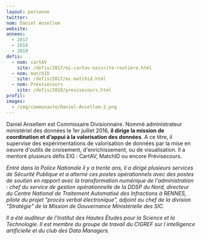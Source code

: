 ```yaml
---
layout: personne
twitter: 
nom: Daniel Ansellem
website:
annees: 
  - 2017
  - 2018
  - 2019
defis: 
  - nom: cartAV
    site: /defis/2017/mi-cartav-securite-routiere.html
  - nom: matchID
    site: /defis/2017/mi-matchid.html
  - nom: Prévisecours
    site: /defis/2018/previsecours.html
profil: 
images:
  - /img/communaute/Daniel-Ansellem-2.png
---
```


Daniel Ansellem est Commissaire Divisionnaire. Nommé administrateur ministériel des données le 1er juillet 2016, **il dirige la mission de coordination et d’appui à la valorisation des données**. A ce titre, il supervise des expérimentations de valorisation de données par la mise en oeuvre d'outils de croisement, d'enrichissement, ou de visualisation. Il a mentoré plusieurs défis EIG : CartAV, MatchID ou encore Prévisecours.

_Entré dans la Police Nationale il y a trente ans, il a dirigé plusieurs services de Sécurité Publique et a alterné ces postes opérationnels avec des postes de soutien en rapport avec la transformation numérique de l'administration : chef du service de gestion opérationnelle de la DDSP du Nord, directeur du Centre National de Traitement Automatisé des Infractions à RENNES, pilote du projet "procès verbal électronique", adjoint au chef de la division "Stratégie" de la Mission de Gouvernance Ministérielle des SIC._

_Il a été auditeur de l’Institut des Hautes Études pour la Science et la Technologie._
_Il est membre du groupe de travail du CIGREF sur l intelligence artificielle et du club des Data Managers._
